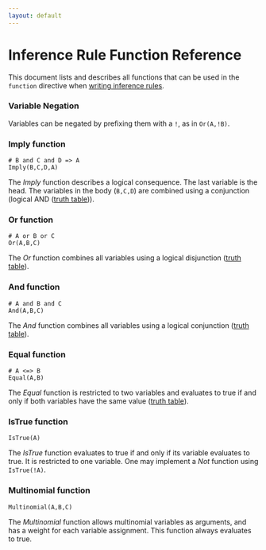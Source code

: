 ```yaml
---
layout: default
---
```


# Inference Rule Function Reference

This document lists and describes all functions that can be used in the
`function` directive when [writing inference rules](inference_rules.html).

### Variable Negation
Variables can be negated by prefixing them with a `!`, as in `Or(A,!B)`.

### Imply function

    # B and C and D => A
    Imply(B,C,D,A)

The *Imply* function describes a logical consequence. The last variable is the
head. The variables in the body (`B,C,D`) are combined using a conjunction
(logical AND ([truth
table](http://en.wikipedia.org/wiki/Truth_table#Logical_implication))).

### Or function

    # A or B or C
    Or(A,B,C)

The *Or* function combines all variables using a logical disjunction ([truth
table](http://en.wikipedia.org/wiki/Truth_table#Logical_disjunction)).

### And function

    # A and B and C
    And(A,B,C)

The *And* function combines all variables using a logical conjunction ([truth
table](http://en.wikipedia.org/wiki/Truth_table#Logical_conjunction)).

### Equal function

    # A <=> B
    Equal(A,B)

The *Equal* function is restricted to two variables and evaluates to true if and
only if both variables have the same value ([truth
table](http://en.wikipedia.org/wiki/Truth_table#Logical_equality)).

### IsTrue function

    IsTrue(A)

The *IsTrue* function evaluates to true if and only if its variable evaluates to
true. It is restricted to one variable. One may implement a *Not* function using
`IsTrue(!A)`.

### Multinomial function

    Multinomial(A,B,C)

The *Multinomial* function allows multinomial variables as arguments, and
has a weight for each variable assignment. This function always evaluates to true.

